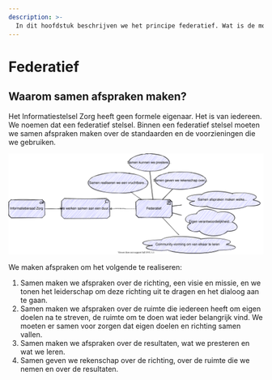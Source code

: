```yaml
---
description: >-
  In dit hoofdstuk beschrijven we het principe federatief. Wat is de motivatie voor een federatief stelsel?
---
```


# Federatief

## Waarom samen afspraken maken?

Het Informatiestelsel Zorg heeft geen formele eigenaar. Het is van iedereen. We noemen dat een federatief stelsel. Binnen een federatief stelsel moeten we samen afspraken maken over de standaarden en de voorzieningen die we gebruiken. 

![Motivatie voor een federatief stelsel](../.gitbook/assets/motivation/federated.svg)

We maken afspraken om het volgende te realiseren:

1. Samen maken we afspraken over de richting, een visie en missie, en we tonen het leiderschap om deze richting uit te dragen en het dialoog aan te gaan.
2. Samen maken we afspraken over de ruimte die iedereen heeft om eigen doelen na te streven, de ruimte om te doen wat ieder belangrijk vind. We moeten er samen voor zorgen dat eigen doelen en richting samen vallen.
3. Samen maken we afspraken over de resultaten, wat we presteren en wat we leren.
4. Samen geven we rekenschap over de richting, over de ruimte die we nemen en over de resultaten. 